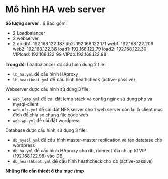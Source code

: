 # Mô hình HA web server


**Số lượng server** : 6
Bao gồm: 
* 2 Loadbalancer
* 2 webserver
* 2 db
db1: 192.168.122.187
db2: 192.168.122.171
web1: 192.168.122.209
web2: 192.168.122.36
load1: 192.168.122.79
load2: 192.168.122.30
VIPload: 192.168.122.99
VIPdb:192.168.122.98

**Trong đó**:
Loadbalancer đc cấu hình dùng 2 file:
* `lb_ha.yml` để cấu hình HAproxy 
* `lb_heartbeat.yml` để cấu hình heathcheck (active-passive)

Webserver được cấu hình sử dùng 3 file: 
* `web_lemp.yml` để cài đặt lemp stack và config nginx sử dụng php và mysql-client
* `web-nfs.yml` để cài đặt NFS server cho 1 web server còn lại là client mục đích để chia sẻ chung file code web 
* `web-wp.yml` để cài đặt wordpress
         
Database được cấu hình sử dụng  3 file:
* `db_mysql.yml` để cấu hình master-master replication và tạo datatase cho wordpress
* `db_ha.yml` để cấu hình HAproxy cho db, riderect địa chỉ ip từ VIP (192.168.122.98) vào DB
* `db_hearthbeat.yml` để cấu hình heathcheck cho db (active-passive)


**Những file cần thieét ở thư mục /tmp**
